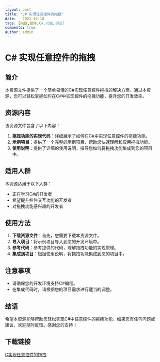 ```yaml
---
layout: post
title: "C# 实现任意控件的拖拽"
date:   2021-10-10
tags: [拖拽,控件,C#,功能,项目]
comments: true
author: admin
---
```

# C# 实现任意控件的拖拽

## 简介

本资源文件提供了一个简单易懂的C#实现任意控件拖拽的解决方案。通过本资源，您可以轻松掌握如何在C#中实现控件的拖拽功能，提升您的开发效率。

## 资源内容

该资源文件包含了以下内容：

1. **拖拽功能的实现代码**：详细展示了如何在C#中实现任意控件的拖拽功能。
2. **示例项目**：提供了一个完整的示例项目，帮助您快速理解和应用拖拽功能。
3. **使用说明**：提供了详细的使用说明，指导您如何将拖拽功能集成到您的项目中。

## 适用人群

本资源适用于以下人群：

- 正在学习C#的开发者
- 希望提升控件交互功能的开发者
- 对拖拽功能感兴趣的开发者

## 使用方法

1. **下载资源文件**：首先，您需要下载本资源文件。
2. **导入项目**：将示例项目导入到您的开发环境中。
3. **参考代码**：参考提供的代码，理解拖拽功能的实现原理。
4. **集成到项目**：根据使用说明，将拖拽功能集成到您的项目中。

## 注意事项

- 请确保您的开发环境支持C#编程。
- 在集成代码时，请根据您的项目需求进行适当的调整。

## 结语

希望本资源能够帮助您轻松实现C#中任意控件的拖拽功能。如果您有任何问题或建议，欢迎随时反馈。感谢您的支持！

## 下载链接

[C实现任意控件的拖拽](https://pan.quark.cn/s/f3e142ce5a23)
